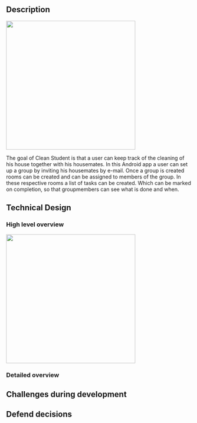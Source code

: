 ## Description
<img src="/doc/RoomScreenshot.png" width="350">

The goal of Clean Student is that a user can keep track of the cleaning of his house together with his housemates.
In this Android app a user can set up a group by inviting his housemates by e-mail. Once a group is created rooms can be created and
can be assigned to members of the group. In these respective rooms a list of tasks can be created. Which can be marked on completion, so that groupmembers can see what is done and when.

## Technical Design

### High level overview
<img src="/doc/HighLevelOverview.png" width="350">

### Detailed overview

## Challenges during development

## Defend decisions




